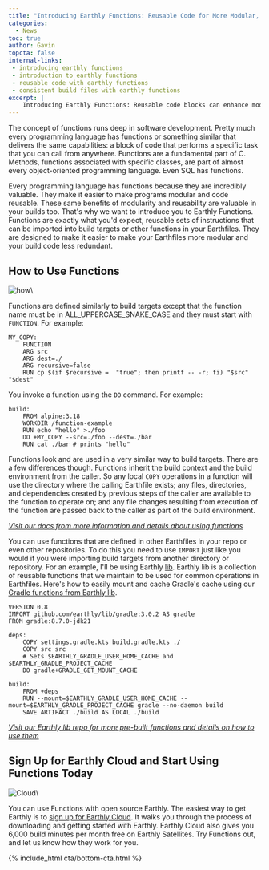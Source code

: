 ```yaml
---
title: "Introducing Earthly Functions: Reusable Code for More Modular, Consistent Build Files"
categories:
  - News
toc: true
author: Gavin
topcta: false
internal-links:
 - introducing earthly functions
 - introduction to earthly functions
 - reusable code with earthly functions
 - consistent build files with earthly functions 
excerpt: |
    Introducing Earthly Functions: Reusable code blocks can enhance modularity and consistency in your Earthfiles.
---
```

The concept of functions runs deep in software development. Pretty much every programming language has functions or something similar that delivers the same capabilities: a block of code that performs a specific task that you can call from anywhere. Functions are a fundamental part of C. Methods, functions associated with specific classes, are part of almost every object-oriented programming language. Even SQL has functions.

Every programming language has functions because they are incredibly valuable. They make it easier to make programs modular and code reusable. These same benefits of modularity and reusability are valuable in your builds too. That's why we want to introduce you to Earthly Functions. Functions are exactly what you'd expect, reusable sets of instructions that can be imported into build targets or other functions in your Earthfiles. They are designed to make it easier to make your Earthfiles more modular and your build code less redundant.

## How to Use Functions

![how]({{site.images}}{{page.slug}}/how.png)\

Functions are defined similarly to build targets except that the function name must be in ALL_UPPERCASE_SNAKE_CASE and they must start with `FUNCTION`. For example:

~~~{.dockerfile caption="Earthfile"}
MY_COPY:
    FUNCTION
    ARG src
    ARG dest=./
    ARG recursive=false
    RUN cp $(if $recursive =  "true"; then printf -- -r; fi) "$src" "$dest"
~~~

You invoke a function using the `DO` command. For example:

~~~{.dockerfile caption="Earthfile"}
build:
    FROM alpine:3.18
    WORKDIR /function-example
    RUN echo "hello" >./foo
    DO +MY_COPY --src=./foo --dest=./bar
    RUN cat ./bar # prints "hello"
~~~

Functions look and are used in a very similar way to build targets. There are a few differences though. Functions inherit the build context and the build environment from the caller. So any local `COPY` operations in a function will use the directory where the calling Earthfile exists; any files, directories, and dependencies created by previous steps of the caller are available to the function to operate on; and any file changes resulting from execution of the function are passed back to the caller as part of the build environment.

_[Visit our docs from more information and details about using functions](https://docs.earthly.dev/docs/guides/functions)_

You can use functions that are defined in other Earthfiles in your repo or even other repositories. To do this you need to use `IMPORT` just like you would if you were importing build targets from another directory or repository. For an example, I'll be using Earthly [lib](https://github.com/earthly/lib). Earthly lib is a collection of reusable functions that we maintain to be used for common operations in Earthfiles. Here's how to easily mount and cache Gradle's cache using our [Gradle functions from Earthly lib](https://github.com/earthly/lib/tree/main/gradle).

~~~{.dockerfile caption="Earthfile"}
VERSION 0.8
IMPORT github.com/earthly/lib/gradle:3.0.2 AS gradle
FROM gradle:8.7.0-jdk21

deps:
    COPY settings.gradle.kts build.gradle.kts ./
    COPY src src
    # Sets $EARTHLY_GRADLE_USER_HOME_CACHE and $EARTHLY_GRADLE_PROJECT_CACHE
    DO gradle+GRADLE_GET_MOUNT_CACHE

build:
    FROM +deps
    RUN --mount=$EARTHLY_GRADLE_USER_HOME_CACHE --mount=$EARTHLY_GRADLE_PROJECT_CACHE gradle --no-daemon build
    SAVE ARTIFACT ./build AS LOCAL ./build
~~~

_[Visit our Earthly lib repo for more pre-built functions and details on how to use them](https://github.com/earthly/lib/tree/main)_

## Sign Up for Earthly Cloud and Start Using Functions Today

![Cloud]({{site.images}}{{page.slug}}/cloud.png)\

You can use Functions with open source Earthly. The easiest way to get Earthly is to [sign up for Earthly Cloud](https://cloud.earthly.dev/login). It walks you through the process of downloading and getting started with Earthly. Earthly Cloud also gives you 6,000 build minutes per month free on Earthly Satellites. Try Functions out, and let us know how they work for you.

{% include_html cta/bottom-cta.html %}
